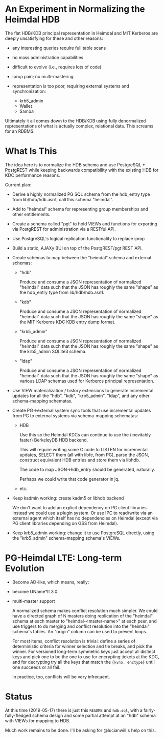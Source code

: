 An Experiment in Normalizing the Heimdal HDB
============================================

The flat HDB/KDB principal representation in Heimdal and MIT Kerberos
are deeply unsatisfying for these and other reasons:

 - any interesting queries require full table scans

 - no mass administration capabilities

 - difficult to evolve (i.e., requires lots of code)

 - iprop pain; no multi-mastering

 - representation is too poor, requiring external systems and
   synchronization:

    - krb5\_admin
    - Wallet
    - Samba

Ultimately it all comes down to the HDB/KDB using fully denormalized
representations of what is actually complex, relational data.  This
screams for an RDBMS.

What Is This
============

The idea here is to normalize the HDB schema and use PostgreSQL +
PostgREST while keeping backwards compatibility with the existing HDB
for KDC performance reasons.

Current plan:

 - Derive a highly normalized PG SQL schema from the hdb_entry type from
   lib/hdb/hdb.asn1, call this schema "heimdal".

 - Add to "heimdal" schema for representing group memberships and other
   entitlements.

 - Create a schema called "pgt" to hold VIEWs and functions for
   exporting via PostgREST for administration via a RESTful API.

 - Use PostgreSQL's logical replication functionality to replace iprop

 - Build a static, AJAXy BUI on top of the PostgREST/pgt REST API.

 - Create schemas to map between the "heimdal" schema and external
   schemas:

    - "hdb"

      Produce and consume a JSON representation of normalized "heimdal"
      data such that the JSON has roughly the same "shape" as the
      hdb_entry type from lib/hdb/hdb.asn1.

    - "kdb"

      Produce and consume a JSON representation of normalized "heimdal"
      data such that the JSON has roughly the same "shape" as the
      MIT Kerberos KDC KDB entry dump format.

    - "krb5\_admin"

      Produce and consume a JSON representation of normalized "heimdal"
      data such that the JSON has roughly the same "shape" as the
      krb5_admin SQLite3 schema.

    - "ldap"

      Produce and consume a JSON representation of normalized "heimdal"
      data such that the JSON has roughly the same "shape" as various
      LDAP schemas used for Kerberos principal representation.

 - Use VIEW materialization / history extensions to generate incremental
   updates for all the "hdb", "kdb", "krb5\_admin", "ldap", and any other
   schema-mapping schematas.

 - Create PG-\>external system sync tools that use incremental updates
   from PG to external systems via schema-mapping schematas:

    - HDB

      Use this so the Heimdal KDCs can continue to use the (inevitably
      faster) BerkeleyDB HDB backend.

      This will require writing some C code to LISTEN for incremental
      updates, SELECT them (all with libfe, from PG), parse the JSON,
      construct equivalent HDB entries and store them via libhdb.

      The code to map JSON->hdb_entry should be generated, naturally.

      Perhaps we could write that code generator in jq.

    - etc.

 - Keep kadmin working: create kadm5 or libhdb backend

   We don't want to add an explicit dependency on PG client libraries.
   Instead we could use a plugin system.  Or use IPC to read/write via
   an external agent which itself has no dependencies on Heimdal (except
   via PG client libraries depending on GSS from Heimdal).

 - Keep krb5\_admin working: change it to use PostgreSQL directly, using
   the "krb5\_admin" schema-mapping schema's VIEWs.


PG-Heimdal LTE: Long-term Evolution
===================================

 - Become AD-like, which means, really:

 - become UName\*It 3.0.

 - multi-master support

   A normalized schema makes conflict resolution much simpler.  We could
   have a directed graph of N masters doing replication of the "heimdal"
   schema at each master to "heimdal-\<master-name\>" at each peer, and
   use triggers to do merging and conflict resolution into the "heimdal"
   schema's tables.  An "origin" column can be used to prevent loops.

   For most items, conflict resolution is trivial: define a series of
   deterministic criteria for winner selection and tie breaks, and pick
   the winner.  For versioned long-term symmetric keys just accept all
   distinct keys and pick one to be the one to use for encrypting
   tickets at the KDC, and for decrypting try all the keys that match
   the `{kvno, enctype}` until one succeeds or all fail.

   In practice, too, conflicts will be very infrequent.

Status
======

At this time (2019-05-17) there is just this `README` and `hdb.sql`,
with a fairly-fully-fledged schema design and some partial attempt at an
"hdb" schema with VIEWs for mapping to HDB.

Much work remains to be done.  I'll be asking for @lucianwill's help on
this.
